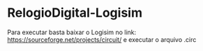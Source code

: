 # RelogioDigital-Logisim

Para executar basta baixar o Logisim no link: https://sourceforge.net/projects/circuit/ e executar o arquivo .circ
